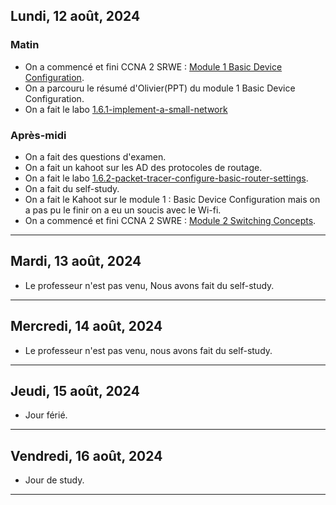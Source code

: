 
## Lundi, 12 août, 2024 
### Matin
- On a commencé et fini CCNA 2 SRWE : [Module 1 Basic Device Configuration](https://docs.google.com/presentation/d/1-gz-VuD6hBRxEGdLdeyLVYTG9WVqtbH1/edit?usp=sharing&ouid=107882186599568955026&rtpof=true&sd=true). 
- On a parcouru le résumé d'Olivier(PPT) du module 1 Basic Device Configuration.
- On a fait le labo [1.6.1-implement-a-small-network](https://drive.google.com/file/d/1KoI1AmsI4pYZCCmKv3sIVpJqCEcsJnfB/view?usp=sharing) 
### Après-midi
- On a fait des questions d'examen.
- On a fait un kahoot sur les AD des protocoles de routage. 
- On a fait le labo [1.6.2-packet-tracer-configure-basic-router-settings](https://drive.google.com/file/d/13wKEH5uyUagHzmxygnC6KDmGU31R7sqG/view?usp=sharing).
- On a fait du self-study.
- On a fait le Kahoot sur le module 1 : Basic Device Configuration mais on a pas pu le finir on a eu un soucis avec le Wi-fi.
- On a commencé et fini CCNA 2 SWRE : [Module 2 Switching Concepts](https://docs.google.com/presentation/d/1_em0sYK7OJmrESyA-RwWSXfcW-B2SNnm/edit?usp=sharing&ouid=107882186599568955026&rtpof=true&sd=true).

---
## Mardi, 13 août, 2024 
- Le professeur n'est pas venu, Nous avons fait du self-study.

---
## Mercredi, 14 août, 2024 
- Le professeur n'est pas venu, nous avons fait du self-study. 

---
## Jeudi, 15 août, 2024 
- Jour férié.
---
## Vendredi, 16 août, 2024 
- Jour de study.
---
